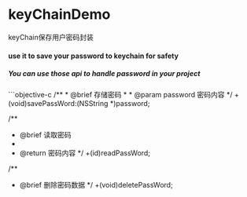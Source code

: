 # keyChainDemo
keyChain保存用户密码封装

<h4> use it to save your password to keychain for safety </h4>

<h5> You can use those api to handle password in your project</h5>
```objective-c
/**
*    @brief    存储密码
*
*    @param     password     密码内容
*/
+(void)savePassWord:(NSString *)password;

/**
*    @brief    读取密码
*
*    @return    密码内容
*/
+(id)readPassWord;

/**
*    @brief    删除密码数据
*/
+(void)deletePassWord;
```
